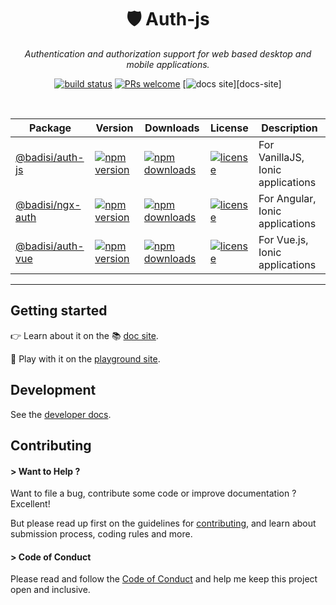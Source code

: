 <div align="center">

# 🛡️ Auth-js

<i>Authentication and authorization support for web based desktop and mobile applications.</i>

[![build status](https://github.com/badisi/auth-js/actions/workflows/ci_tests.yml/badge.svg)][ci-tests]
[![PRs welcome](https://img.shields.io/badge/PRs-welcome-brightgreen.svg)][pullrequest]
[![docs site](https://img.shields.io/badge/docs-site-blue)][docs-site]

<br/>

Package | Version | Downloads | License | Description
--- | --- | --- | --- | ---
[@badisi/auth-js](/libs/auth-js) | [![npm version](https://img.shields.io/npm/v/@badisi/auth-js.svg?color=blue&logo=npm)][npm-auth-js] | [![npm downloads](https://img.shields.io/npm/dw/@badisi/auth-js.svg?color=7986CB&logo=npm&label=npm)][npm-dl-auth-js] | [![license](https://img.shields.io/npm/l/@badisi/auth-js.svg?color=ff69b4&label=)][license] | For VanillaJS, Ionic applications
[@badisi/ngx-auth](/libs/ngx-auth) | [![npm version](https://img.shields.io/npm/v/@badisi/ngx-auth.svg?color=blue&logo=npm)][npm-ngx-auth] | [![npm downloads](https://img.shields.io/npm/dw/@badisi/ngx-auth.svg?color=7986CB&logo=npm&label=npm)][npm-dl-ngx-auth] | [![license](https://img.shields.io/npm/l/@badisi/ngx-auth.svg?color=ff69b4&label=)][license] | For Angular, Ionic applications
[@badisi/auth-vue](/libs/auth-vue) | [![npm version](https://img.shields.io/npm/v/@badisi/auth-vue.svg?color=blue&logo=npm)][npm-auth-vue] | [![npm downloads](https://img.shields.io/npm/dw/@badisi/auth-vue.svg?color=7986CB&logo=npm&label=npm)][npm-dl-auth-vue] | [![license](https://img.shields.io/npm/l/@badisi/auth-vue.svg?color=ff69b4&label=)][license] | For Vue.js, Ionic applications

</div>

<hr/>


## Getting started

👉 Learn about it on the 📚 <a href="https://badisi.github.io/auth-js" target="_self">doc site</a>.

🎈 Play with it on the <a href="https://badisi.github.io/auth-js/demo-app/auth-js" target="_self">playground site</a>.


## Development

See the [developer docs][developer].


## Contributing

#### > Want to Help ?

Want to file a bug, contribute some code or improve documentation ? Excellent!

But please read up first on the guidelines for [contributing][contributing], and learn about submission process, coding rules and more.

#### > Code of Conduct

Please read and follow the [Code of Conduct][codeofconduct] and help me keep this project open and inclusive.




[npm-auth-js]: https://www.npmjs.com/package/@badisi/auth-js
[npm-ngx-auth]: https://www.npmjs.com/package/@badisi/ngx-auth
[npm-auth-vue]: https://www.npmjs.com/package/@badisi/auth-vue
[npm-dl-auth-js]: https://npmcharts.com/compare/@badisi/auth-js?minimal=true
[npm-dl-ngx-auth]: https://npmcharts.com/compare/@badisi/ngx-auth?minimal=true
[npm-dl-auth-vue]: https://npmcharts.com/compare/@badisi/auth-vue?minimal=true
[ci-tests]: https://github.com/badisi/auth-js/actions/workflows/ci_tests.yml
[pullrequest]: https://github.com/badisi/auth-js/blob/main/CONTRIBUTING.md#-submitting-a-pull-request-pr
[license]: https://github.com/badisi/auth-js/blob/main/LICENSE
[developer]: https://github.com/badisi/auth-js/blob/main/DEVELOPER.md
[contributing]: https://github.com/badisi/auth-js/blob/main/CONTRIBUTING.md
[codeofconduct]: https://github.com/badisi/auth-js/blob/main/CODE_OF_CONDUCT.md
